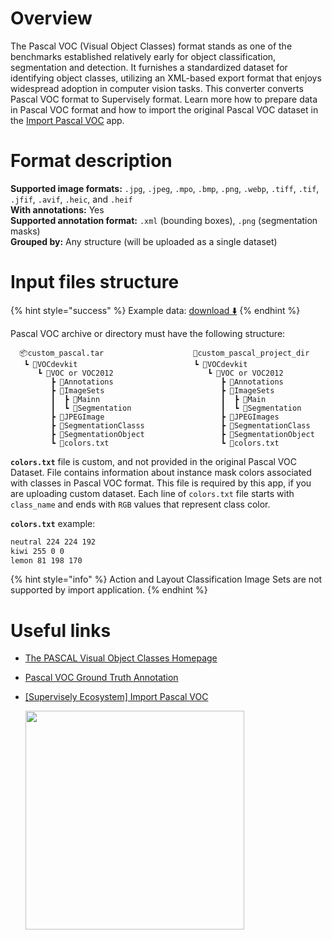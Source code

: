 
# Overview

The Pascal VOC (Visual Object Classes) format stands as one of the benchmarks established relatively early for object classification, segmentation and detection. It furnishes a standardized dataset for identifying object classes, utilizing an XML-based export format that enjoys widespread adoption in computer vision tasks.
This converter converts Pascal VOC format to Supervisely format. Learn more how to prepare data in Pascal VOC format and how to import the original Pascal VOC dataset in the [Import Pascal VOC](https://ecosystem.supervisely.com/apps/import-pascal-voc) app.

# Format description

**Supported image formats:** `.jpg`, `.jpeg`, `.mpo`, `.bmp`, `.png`, `.webp`, `.tiff`, `.tif`, `.jfif`, `.avif`, `.heic`, and `.heif`<br>
**With annotations:** Yes<br>
**Supported annotation format:** `.xml` (bounding boxes), `.png` (segmentation masks)<br>
**Grouped by:** Any structure (will be uploaded as a single dataset)<br>

# Input files structure

{% hint style="success" %}
Example data: [download ⬇️](https://github.com/supervisely-ecosystem/import-pascal-voc/files/12600118/sample_project.zip)
{% endhint %}

Pascal VOC archive or directory must have the following structure:

```
  📦custom_pascal.tar                    📂custom_pascal_project_dir
   ┗ 📂VOCdevkit                          ┗ 📂VOCdevkit
      ┗ 📂VOC or VOC2012                     ┗ 📂VOC or VOC2012
         ┣ 📂Annotations                        ┣ 📂Annotations
         ┣ 📂ImageSets                          ┣ 📂ImageSets
         ┃  ┣ 📂Mainn                           ┃  ┣ 📂Main
         ┃  ┗ 📂Segmentation                    ┃  ┗ 📂Segmentation
         ┣ 📂JPEGImage                          ┣ 📂JPEGImages
         ┣ 📂SegmentationClasss                 ┣ 📂SegmentationClass
         ┣ 📂SegmentationObject                 ┣ 📂SegmentationObject
         ┗ 📜colors.txt                         ┗ 📜colors.txt
```

**`colors.txt`** file is custom, and not provided in the original Pascal VOC Dataset. File contains information about instance mask colors associated with classes in Pascal VOC format. This file is required by this app, if you are uploading custom dataset. Each line of `colors.txt` file starts with `class_name` and ends with `RGB` values that represent class color.

**`colors.txt`** example:

```txt
neutral 224 224 192
kiwi 255 0 0
lemon 81 198 170
```

{% hint style="info" %}
Action and Layout Classification Image Sets are not supported by import application.
{% endhint %}

# Useful links

- [The PASCAL Visual Object Classes Homepage](http://host.robots.ox.ac.uk/pascal/VOC/)
- [Pascal VOC Ground Truth Annotation](http://host.robots.ox.ac.uk/pascal/VOC/voc2012/htmldoc/devkit_doc.html#SECTION00035000000000000000)
- [[Supervisely Ecosystem] Import Pascal VOC](https://ecosystem.supervisely.com/apps/import-pascal-voc)

    <img data-key="sly-module-link" data-module-slug="supervisely-ecosystem/import-pascal-voc" src="https://github.com/supervisely-ecosystem/import-pascal-voc/assets/57998637/147d2ad4-327e-462a-b5b5-bc0887ac3c19" width="350px" style='padding-bottom: 10px'/>

